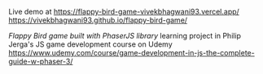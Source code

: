 Live demo at
https://flappy-bird-game-vivekbhagwani93.vercel.app/
https://vivekbhagwani93.github.io/flappy-bird-game/

*Flappy Bird game built with PhaserJS library*
learning project in 
Philip Jerga's JS game development course on Udemy
https://www.udemy.com/course/game-development-in-js-the-complete-guide-w-phaser-3/

